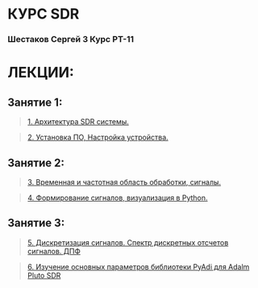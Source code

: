 # КУРС SDR
### Шестаков Сергей 3 Курс РТ-11
# ЛЕКЦИИ:
## Занятие 1:
> [1. Архитектура SDR системы.](https://humble-ballcap-e09.notion.site/1-SDR-bf05fc1219da419d88d15f950007c08d?pvs=4)

>  [2. Установка ПО, Настройка устройства.](https://humble-ballcap-e09.notion.site/2-84a9d15f81834c58a86af70a76991cec)
## Занятие 2:
>[3. Временная и частотная область обработки, сигналы.](https://humble-ballcap-e09.notion.site/3-022075c5872a478a986df83e3e5dd6dd?pvs=4)

>  [4. Формирование сигналов, визуализация в Python.](https://humble-ballcap-e09.notion.site/4-Python-5f78caed6b4c4d919115c5489dd4ffae?pvs=4)
## Занятие 3:
> [5. Дискретизация сигналов. Спектр дискретных отсчетов сигналов. ДПФ](https://humble-ballcap-e09.notion.site/5-5f9904dc31f747379b47610a5625be65?pvs=4)

> [6. Изучение основных параметров библиотеки PyAdi для Adalm Pluto SDR](https://humble-ballcap-e09.notion.site/6-PyAdi-Adalm-Pluto-SDR-7dabe605bb7243e3b8cb02ff208ca2bf?pvs=4)
